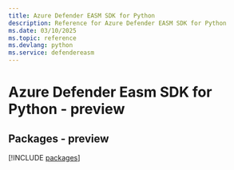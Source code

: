 ```yaml
---
title: Azure Defender EASM SDK for Python
description: Reference for Azure Defender EASM SDK for Python
ms.date: 03/10/2025
ms.topic: reference
ms.devlang: python
ms.service: defendereasm
---
```

# Azure Defender Easm SDK for Python - preview
## Packages - preview
[!INCLUDE [packages](defender-easm-index.md)]